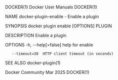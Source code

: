 DOCKER(1)							      Docker User Manuals							     DOCKER(1)

NAME
       docker-plugin-enable - Enable a plugin

SYNOPSIS
       docker plugin enable [OPTIONS] PLUGIN

DESCRIPTION
       Enable a plugin

OPTIONS
       -h, --help[=false]      help for enable

       --timeout=30	 HTTP client timeout (in seconds)

SEE ALSO
       docker-plugin(1)

Docker Community							   Mar 2025								     DOCKER(1)
